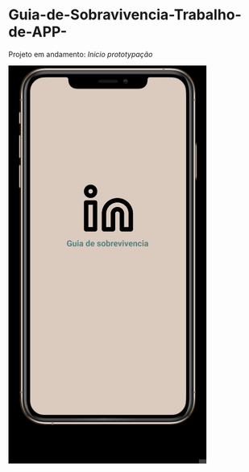 # Guia-de-Sobravivencia-Trabalho-de-APP-

Projeto em andamento:  *Inicio prototypação*


<img src ="image/demonstracao_inicio2.gif">
